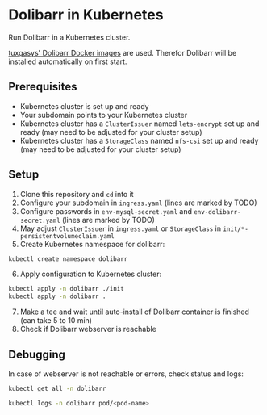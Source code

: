 # Dolibarr in Kubernetes
Run Dolibarr in a Kubernetes cluster. 

[tuxgasys' Dolibarr Docker images](https://hub.docker.com/r/tuxgasy/dolibarr) are used.
Therefor Dolibarr will be installed automatically on first start.

## Prerequisites
- Kubernetes cluster is set up and ready
- Your subdomain points to your Kubernetes cluster
- Kubernetes cluster has a `ClusterIssuer` named `lets-encrypt` set up and ready (may need to be adjusted for your cluster setup)
- Kubernetes cluster has a `StorageClass` named `nfs-csi` set up and ready (may need to be adjusted for your cluster setup)

## Setup
1. Clone this repository and `cd` into it
2. Configure your subdomain in `ingress.yaml` (lines are marked by TODO)
3. Configure passwords in `env-mysql-secret.yaml` and `env-dolibarr-secret.yaml` (lines are marked by TODO)
4. May adjust `ClusterIssuer` in `ingress.yaml` or `StorageClass` in `init/*-persistentvolumeclaim.yaml`
5. Create Kubernetes namespace for dolibarr:
``` bash
kubectl create namespace dolibarr
```
6. Apply configuration to Kubernetes cluster: 
``` bash
kubectl apply -n dolibarr ./init
kubectl apply -n dolibarr .
```
7. Make a tee and wait until auto-install of Dolibarr container is finished (can take 5 to 10 min)
8. Check if Dolibarr webserver is reachable

## Debugging
In case of webserver is not reachable or errors, check status and logs: 
``` bash 
kubectl get all -n dolibarr

kubectl logs -n dolibarr pod/<pod-name>
```
